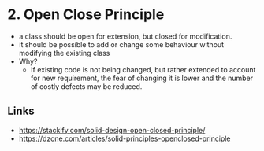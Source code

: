 # 2. Open Close Principle

- a class should be open for extension, but closed for modification.
- it should be possible to add or change some behaviour without modifying the existing class
- Why?
  - If existing code is not being changed, but rather extended to account for new requirement, the fear of changing it is lower and the number of costly defects may be reduced.

## Links

- https://stackify.com/solid-design-open-closed-principle/
- https://dzone.com/articles/solid-principles-openclosed-principle
